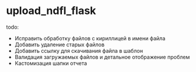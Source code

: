 # upload_ndfl_flask

todo:

- Исправить обработку файлов с кириллицей в имени файла
- Добавить удаление старых файлов
- Добавить ссылку для скачивания файла в шаблон
- Валидация загружаемых файлов и детальное отображение проблем
- Кастомизация шапки отчета
